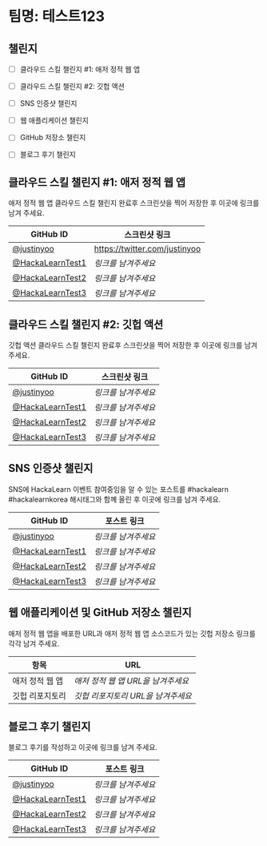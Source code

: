# 팀명: 테스트123 #

## 챌린지 ##

* [ ] 클라우드 스킬 챌린지 #1: 애저 정적 웹 앱
* [ ] 클라우드 스킬 챌린지 #2: 깃헙 액션
* [ ] SNS 인증샷 챌린지
* [ ] 웹 애플리케이션 챌린지
* [ ] GitHub 저장소 챌린지
* [ ] 블로그 후기 챌린지


## 클라우드 스킬 챌린지 #1: 애저 정적 웹 앱 ##

애저 정적 웹 앱 클라우드 스킬 챌린지 완료후 스크린샷을 찍어 저장한 후 이곳에 링크를 남겨 주세요.

| GitHub ID | 스크린샷 링크 |
| --------- | ------------- |
| [@justinyoo](https://github.com/justinyoo) | https://twitter.com/justinyoo |
| [@HackaLearnTest1](https://github.com/HackaLearnTest1) | *링크를 남겨주세요* |
| [@HackaLearnTest2](https://github.com/HackaLearnTest2) | *링크를 남겨주세요* |
| [@HackaLearnTest3](https://github.com/HackaLearnTest3) | *링크를 남겨주세요* |



## 클라우드 스킬 챌린지 #2: 깃헙 액션 ##

깃헙 액션 클라우드 스킬 챌린지 완료후 스크린샷을 찍어 저장한 후 이곳에 링크를 남겨 주세요.

| GitHub ID | 스크린샷 링크 |
| --------- | ------------- |
| [@justinyoo](https://github.com/justinyoo) | *링크를 남겨주세요* |
| [@HackaLearnTest1](https://github.com/HackaLearnTest1) | *링크를 남겨주세요* |
| [@HackaLearnTest2](https://github.com/HackaLearnTest2) | *링크를 남겨주세요* |
| [@HackaLearnTest3](https://github.com/HackaLearnTest3) | *링크를 남겨주세요* |



## SNS 인증샷 챌린지 ##

SNS에 HackaLearn 이벤트 참여중임을 알 수 있는 포스트를 #hackalearn #hackalearnkorea 해시태그와 함꼐 올린 후 이곳에 링크를 남겨 주세요.

| GitHub ID | 포스트 링크 |
| --------- | ------------- |
| [@justinyoo](https://github.com/justinyoo) | *링크를 남겨주세요* |
| [@HackaLearnTest1](https://github.com/HackaLearnTest1) | *링크를 남겨주세요* |
| [@HackaLearnTest2](https://github.com/HackaLearnTest2) | *링크를 남겨주세요* |
| [@HackaLearnTest3](https://github.com/HackaLearnTest3) | *링크를 남겨주세요* |



## 웹 애플리케이션 및 GitHub 저장소 챌린지 ##

애저 정적 웹 앱을 배포한 URL과 애저 정적 웹 앱 소스코드가 있는 깃헙 저장소 링크를 각각 남겨 주세요.

| 항목            | URL                                |
| --------------- | ---------------------------------- |
| 애저 정적 웹 앱 | *애저 정적 웹 앱 URL을 남겨주세요* |
| 깃헙 리포지토리 | *깃헙 리포지토리 URL을 남겨주세요* |


## 블로그 후기 챌린지 ##

블로그 후기를 작성하고 이곳에 링크를 남겨 주세요.

| GitHub ID | 포스트 링크 |
| --------- | ------------- |
| [@justinyoo](https://github.com/justinyoo) | *링크를 남겨주세요* |
| [@HackaLearnTest1](https://github.com/HackaLearnTest1) | *링크를 남겨주세요* |
| [@HackaLearnTest2](https://github.com/HackaLearnTest2) | *링크를 남겨주세요* |
| [@HackaLearnTest3](https://github.com/HackaLearnTest3) | *링크를 남겨주세요* |
